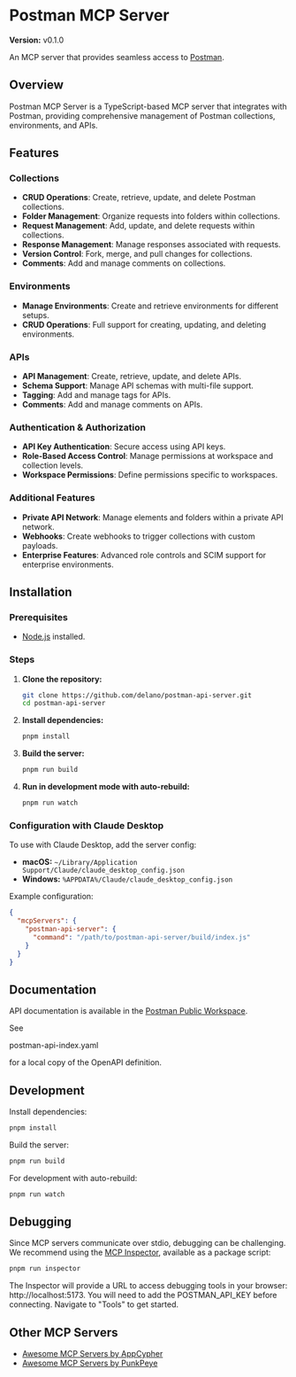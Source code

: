 # Postman MCP Server
**Version:** v0.1.0

An MCP server that provides seamless access to [Postman](https://www.postman.com/).

## Overview

Postman MCP Server is a TypeScript-based MCP server that integrates with Postman, providing comprehensive management of Postman collections, environments, and APIs.

## Features

### Collections
- **CRUD Operations**: Create, retrieve, update, and delete Postman collections.
- **Folder Management**: Organize requests into folders within collections.
- **Request Management**: Add, update, and delete requests within collections.
- **Response Management**: Manage responses associated with requests.
- **Version Control**: Fork, merge, and pull changes for collections.
- **Comments**: Add and manage comments on collections.

### Environments
- **Manage Environments**: Create and retrieve environments for different setups.
- **CRUD Operations**: Full support for creating, updating, and deleting environments.

### APIs
- **API Management**: Create, retrieve, update, and delete APIs.
- **Schema Support**: Manage API schemas with multi-file support.
- **Tagging**: Add and manage tags for APIs.
- **Comments**: Add and manage comments on APIs.

### Authentication & Authorization
- **API Key Authentication**: Secure access using API keys.
- **Role-Based Access Control**: Manage permissions at workspace and collection levels.
- **Workspace Permissions**: Define permissions specific to workspaces.

### Additional Features
- **Private API Network**: Manage elements and folders within a private API network.
- **Webhooks**: Create webhooks to trigger collections with custom payloads.
- **Enterprise Features**: Advanced role controls and SCIM support for enterprise environments.

## Installation

### Prerequisites
- [Node.js](https://nodejs.org/) installed.

### Steps

1. **Clone the repository:**
    ```bash
    git clone https://github.com/delano/postman-api-server.git
    cd postman-api-server
    ```

2. **Install dependencies:**
    ```bash
    pnpm install
    ```

3. **Build the server:**
    ```bash
    pnpm run build
    ```

4. **Run in development mode with auto-rebuild:**
    ```bash
    pnpm run watch
    ```

### Configuration with Claude Desktop

To use with Claude Desktop, add the server config:

- **macOS:** `~/Library/Application Support/Claude/claude_desktop_config.json`
- **Windows:** `%APPDATA%/Claude/claude_desktop_config.json`

Example configuration:
```json
{
  "mcpServers": {
    "postman-api-server": {
      "command": "/path/to/postman-api-server/build/index.js"
    }
  }
}
```

## Documentation

API documentation is available in the [Postman Public Workspace](https://www.postman.com/postman/postman-public-workspace/).

See

postman-api-index.yaml

 for a local copy of the OpenAPI definition.

## Development

Install dependencies:
```bash
pnpm install
```

Build the server:
```bash
pnpm run build
```

For development with auto-rebuild:
```bash
pnpm run watch
```

## Debugging

Since MCP servers communicate over stdio, debugging can be challenging. We recommend using the [MCP Inspector](https://github.com/modelcontextprotocol/inspector), available as a package script:

```bash
pnpm run inspector
```

The Inspector will provide a URL to access debugging tools in your browser: http://localhost:5173. You will need to add the POSTMAN_API_KEY before connecting. Navigate to "Tools" to get started.

## Other MCP Servers

- [Awesome MCP Servers by AppCypher](https://github.com/appcypher/awesome-mcp-servers)
- [Awesome MCP Servers by PunkPeye](https://github.com/punkpeye/awesome-mcp-servers)
